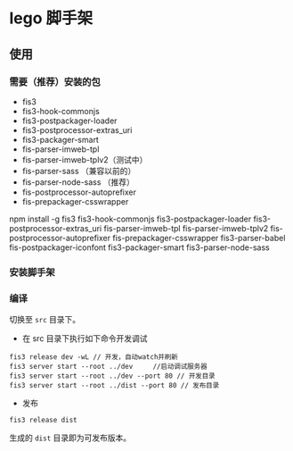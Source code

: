 # lego 脚手架

## 使用
### 需要（推荐）安装的包
* fis3
* fis3-hook-commonjs
* fis3-postpackager-loader
* fis3-postprocessor-extras_uri
* fis3-packager-smart
* fis-parser-imweb-tpl
* fis-parser-imweb-tplv2（测试中）
* fis-parser-sass （兼容以前的）
* fis-parser-node-sass （推荐）
* fis-postprocessor-autoprefixer
* fis-prepackager-csswrapper


npm install -g fis3 fis3-hook-commonjs fis3-postpackager-loader fis3-postprocessor-extras_uri fis-parser-imweb-tpl fis-parser-imweb-tplv2 fis-postprocessor-autoprefixer fis-prepackager-csswrapper fis3-parser-babel fis-postpackager-iconfont fis3-packager-smart fis3-parser-node-sass

### 安装脚手架

### 编译
切换至 `src` 目录下。

* 在 src 目录下执行如下命令开发调试
```
fis3 release dev -wL // 开发，自动watch并刷新
fis3 server start --root ../dev     //启动调试服务器
fis3 server start --root ../dev --port 80 // 开发目录
fis3 server start --root ../dist --port 80 // 发布目录
```

* 发布
```
fis3 release dist
```
生成的 `dist` 目录即为可发布版本。
